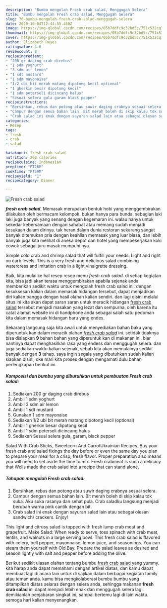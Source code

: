 ```yaml
---
description: "Bumbu mengolah Fresh crab salad, Menggugah Selera"
title: "Bumbu mengolah Fresh crab salad, Menggugah Selera"
slug: 76-bumbu-mengolah-fresh-crab-salad-menggugah-selera
date: 2020-10-04T12:44:55.460Z
image: https://img-global.cpcdn.com/recipes/05b7ddfc9c32bd5c/751x532cq70/fresh-crab-salad-foto-resep-utama.jpg
thumbnail: https://img-global.cpcdn.com/recipes/05b7ddfc9c32bd5c/751x532cq70/fresh-crab-salad-foto-resep-utama.jpg
cover: https://img-global.cpcdn.com/recipes/05b7ddfc9c32bd5c/751x532cq70/fresh-crab-salad-foto-resep-utama.jpg
author: Elizabeth Reyes
ratingvalue: 4.6
reviewcount: 8
recipeingredient:
- "200 gr daging crab direbus"
- "1 sdm yoghurt"
- "3 sdm air lemon"
- "1 sdt mustard"
- "1 sdm mayonaise"
- "1/2 ubi bit merah matang dipotong kecil optional"
- "1 gherkin besar dipotong kecil"
- "1 sdm peterseli dicincang halus"
- "Sesuai selera gula garam black pepper"
recipeinstructions:
- "Bersihkan, rebus dan potong atau suwir daging crabnya sesuai selera."
- "Campur dengan semua bahan lain. Bit merah boleh di skip kalau tdk suka. Aku suka rasanya dan sehat pula. Crab saladku langsung menjadi berubah warna pink cantik dengan bit."
- "Crab salad ini enak dengan sayuran salad lain atau sebagai olesan sandwich/ crackers. Enjoy!"
categories:
- Resep
tags:
- fresh
- crab
- salad

katakunci: fresh crab salad 
nutrition: 262 calories
recipecuisine: Indonesian
preptime: "PT26M"
cooktime: "PT59M"
recipeyield: "1"
recipecategory: Dinner

---
```



![Fresh crab salad](https://img-global.cpcdn.com/recipes/05b7ddfc9c32bd5c/751x532cq70/fresh-crab-salad-foto-resep-utama.jpg)

<b><i>fresh crab salad</i></b>, Memasak merupakan bentuk hobi yang menggembirakan dilakukan oleh bermacam kelompok. bukan hanya para bunda, sebagian laki laki juga banyak yang senang dengan kegemaran ini. walau hanya untuk sekedar kebersamaan dengan sahabat atau memang sudah menjadi kesukaan dalam dirinya. tak heran dalam dunia restoran sekarang sangat banyak ditemukan pria dengan keahlian memasak yang luar biasa, dan lebih banyak juga kita melihat di aneka depot dan hotel yang mempekerjakan koki cowok sebagai juru masak mumpuni nya.

Simple cold crab and shrimp salad that will fulfill your needs. Light and right on carb levels. This is a very fresh and delicious salad combining watercress and imitation crab in a light vinaigrette dressing.

Baik, kita mulai ke hal resep resep menu <i>fresh crab salad</i>. di setiap kegiatan kita, bisa jadi akan terasa menggembirakan apabila sejenak anda memberikan sedikit waktu untuk mengolah fresh crab salad ini. dengan kesuksesan kalian dalam memasak hidangan tersebut, dapat menjadikan diri kalian bangga dengan hasil olahan kalian sendiri. dan lagi disini melalui situs ini kita akan dapat saran saran untuk meracik hidangan <u>fresh crab salad</u> tersebut menjadi masakan yang lezat dan sempurna, oleh karena itu catat alamat website ini di handphone anda sebagai salah satu pedoman kita dalam memasak hidangan baru yang endes.


Sekarang langsung saja kita awali untuk menyediakan bahan baku yang diperuntuk kan dalam meracik olahan <u><i>fresh crab salad</i></u> ini. setidak tidaknya bisa disiapkan <b>9</b> bahan bahan yang diperuntuk kan di makanan ini. biar nantinya dapat menghasilkan rasa yang endess dan menggugah selera. dan juga sediakan waktu kalian sejenak, sebab kita akan memulainya sedikit banyak dengan <b>3</b> tahap. saya ingin segala yang dibutuhkan sudah kalian siapkan disini, oke mari kita proses dengan mengamati dulu bahan perlengkapan berikut ini.

<!--inarticleads1-->

##### Komposisi dan bumbu yang dibutuhkan untuk pembuatan Fresh crab salad:

1. Sediakan 200 gr daging crab direbus
1. Ambil 1 sdm yoghurt
1. Ambil 3 sdm air lemon
1. Ambil 1 sdt mustard
1. Gunakan 1 sdm mayonaise
1. Sediakan 1/2 ubi bit merah matang dipotong kecil (optional)
1. Ambil 1 gherkin besar dipotong kecil
1. Ambil 1 sdm peterseli dicincang halus
1. Sediakan Sesuai selera gula, garam, black pepper


Salad With Crab Sticks, Sweetcorn And CarrotUkrainian Recipes. Buy your fresh crab and salad fixings the day before or even the same day you plan to prepare your meal for a crisp, fresh flavor. Proper preparation also means you will need to set aside the time to mix. Fresh crabmeat is such a delicacy that Wells made the crab salad into a recipe that can stand alone. 

<!--inarticleads2-->

##### Tahapan mengolah Fresh crab salad:

1. Bersihkan, rebus dan potong atau suwir daging crabnya sesuai selera.
1. Campur dengan semua bahan lain. Bit merah boleh di skip kalau tdk suka. Aku suka rasanya dan sehat pula. Crab saladku langsung menjadi berubah warna pink cantik dengan bit.
1. Crab salad ini enak dengan sayuran salad lain atau sebagai olesan sandwich/ crackers. Enjoy!


This light and citrusy salad is topped with fresh lump crab meat and grapefruit. Make Salad: When ready to serve, toss spinach with crab meat, lentils, and walnuts in a large serving bowl. This fresh crab salad is flavored with celery, bell pepper, mayonnaise, lemon juice, and seasonings. You can steam them yourself with Old Bay. Prepare the salad leaves as desired and season lightly with salt and pepper before adding the olive. 

Berikut sedikit ulasan olahan tentang bumbu <u>fresh crab salad</u> yang yummy. kita harap anda dapat memahami dengan artikel diatas, dan kamu dapat membuat lagi di acara lain untuk di sajikan dalam berbagai kegiatan family atau teman anda. kamu bisa mengkolaborasi bumbu bumbu yang ditampilkan diatas selaras dengan selera anda, sehingga makanan <b>fresh crab salad</b> ini dapat menjadi lebih enak dan menggugah selera lagi. demikianlah penjabaran singkat ini, sampai bertemu lagi di lain waktu. semoga hari kalian menyenangkan.
